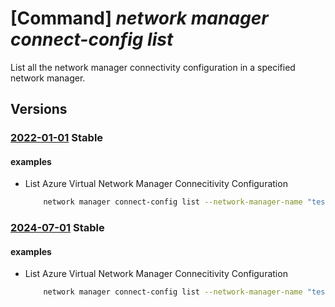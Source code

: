 # [Command] _network manager connect-config list_

List all the network manager connectivity configuration in a specified network manager.

## Versions

### [2022-01-01](/Resources/mgmt-plane/L3N1YnNjcmlwdGlvbnMve30vcmVzb3VyY2Vncm91cHMve30vcHJvdmlkZXJzL21pY3Jvc29mdC5uZXR3b3JrL25ldHdvcmttYW5hZ2Vycy97fS9jb25uZWN0aXZpdHljb25maWd1cmF0aW9ucw==/2022-01-01.xml) **Stable**

<!-- mgmt-plane /subscriptions/{}/resourcegroups/{}/providers/microsoft.network/networkmanagers/{}/connectivityconfigurations 2022-01-01 -->

#### examples

- List Azure Virtual Network Manager Connecitivity Configuration
    ```bash
        network manager connect-config list --network-manager-name "testNetworkManager" --resource-group "myResourceGroup"
    ```

### [2024-07-01](/Resources/mgmt-plane/L3N1YnNjcmlwdGlvbnMve30vcmVzb3VyY2Vncm91cHMve30vcHJvdmlkZXJzL21pY3Jvc29mdC5uZXR3b3JrL25ldHdvcmttYW5hZ2Vycy97fS9jb25uZWN0aXZpdHljb25maWd1cmF0aW9ucw==/2024-07-01.xml) **Stable**

<!-- mgmt-plane /subscriptions/{}/resourcegroups/{}/providers/microsoft.network/networkmanagers/{}/connectivityconfigurations 2024-07-01 -->

#### examples

- List Azure Virtual Network Manager Connecitivity Configuration
    ```bash
        network manager connect-config list --network-manager-name "testNetworkManager" --resource-group "myResourceGroup"
    ```
